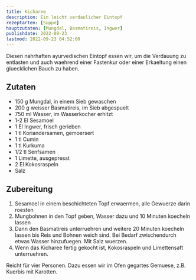```yaml
---
title: Kicharee
description: Ein leicht verdaulicher Eintopf 
rezeptarten: [Suppe]
hauptzutaten: [Mungdal, Basmatireis, Ingwer]
publishdate: 2022-09-23
lastmod: 2022-09-23 04:52:00
---
```


Diesen nahrhaften ayurvedischen Eintopf essen wir, um die Verdauung zu entlasten und auch waehrend einer Fastenkur oder einer Erkaeltung einen gluecklichen Bauch zu haben.

## Zutaten

- 150 g Mungdal, in einem Sieb gewaschen
- 200 g weisser Basmatireis, im Sieb abgespuelt
- 750 ml Wasser, im Wasserkocher erhitzt
- 1-2 El Sesamoel
- 1 El Ingwer, frisch gerieben
- 1 tl Koriandersamen, gemoersert
- 1 tl Cumin
- 1 tl Kurkuma
- 1/2 tl Senfsamen
- 1 Limette, ausgepresst
- 2 El Kokosraspeln
- Salz

## Zubereitung

1. Sesamoel in einem beschichteten Topf erwaermen, alle Gewuerze darin roesten
2. Mungbohnen in den Topf geben, Wasser dazu und 10 Minuten koecheln lassen
3. Dann den Basmatireis unterruehren und weitere 20 Minuten koecheln lassen bis Reis und Bohnen weich sind. Bei Bedarf zwischendurch etwas Wasser hinzufuegen. Mit Salz wuerzen.
4. Wenn das Kicharee fertig gekocht ist, Kokosraspeln und Limettensaft unterruehren.

Reicht für vier Personen. Dazu essen wir im Ofen gegartes Gemuese, z.B. Kuerbis mit Karotten.
